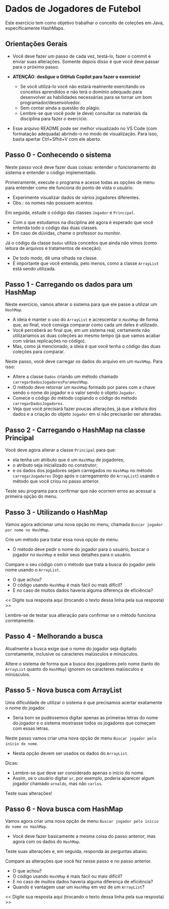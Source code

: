 # Dados de Jogadores de Futebol

Este exercício tem como objetivo trabalhar o conceito de coleções em Java,
especificamente HashMaps.

## Orientações Gerais

- Você deve fazer um passo de cada vez, testá-lo, fazer o commit e enviar suas alterações.
Somente depois disso é que você deve passar para o próximo passo.

- **ATENÇÃO**: **desligue o GitHub Copilot para fazer o exercício!**
  - Se você utilizá-lo você não estará realmente exercitando os conceitos aprendidos e
    não terá o domínio adequado para desenvolver as habilidades necessárias para se tornar
	um bom programador/desenvolvedor.
  - Sem contar ainda a questão do plágio.
  - Lembre-se que você pode (e deve) consultar os materiais da disciplina para fazer o exercício.

- Esse arquivo README pode ser melhor visualizado no VS Code (com formatação adequada) 
  abrindo-o no modo de visualização. Para isso, basta apertar Ctrl+Sfhit+V com ele aberto.

## Passo 0 - Conhecendo o sistema

Neste passo você deve fazer duas coisas: entender o funcionamento do sistema e entender o código implementado.

Primeiramente, execute o programa e acesse todas as opções de menu para entender como ele funciona do
ponto de vista o usuário.

- Experimente visualizar dados de vários jogadores diferentes.
- Obs.: os nomes não possuem acentos.

Em seguida, estude o código das classes `Jogador` e `Principal`.

- Com o que estudamos na disciplina até agora é esperado que você entenda todo o código das duas classes.
- Em caso de dúvidas, chame o professor ou monitor.

Já o código da classe `Dados` utiliza conceitos que ainda não vimos 
(como leitura de arquivos e tratamentos de exceção).

- De todo modo, dê uma olhada na classe.
- É importante que você entenda, pelo menos, como a classe `ArrayList` está sendo utilizada.

## Passo 1 - Carregando os dados para um HashMap

Neste exercício, vamos alterar o sistema para que ele passe a utilizar um `HashMap`.

- A ideia é manter o uso do `ArrayList` e acrescentar o `HashMap` de forma que, ao final,
  você consiga comparar como cada um deles é utilizado.
- Você perceberá ao final que, em um sistema real, certamente não utilizaríamos as duas coleções 
  ao mesmo tempo (já que vamos acabar com várias replicações no código).
- Mas, como já mencionado, a ideia é que você tenha o código das duas coleções para comparar. 

Neste passo, você deve carregar os dados do arquivo em um `HashMap`.
Para isso:

- Altere a classe `Dados` criando um método chamado `carregarDadosJogadoresParaHashMap`.
- O método deve retornar um `HashMap` formado por pares com a chave sendo o nome do jogador e o valor sendo o objeto `Jogador`. 
- Comece o código do método copiando o código do método `carregarDadosJogadores`.
- Veja que você precisará fazer poucas alterações, já que a leitura dos dados e a criação do objeto `Jogador` em si não precisarão ser alteradas.

## Passo 2 - Carregando o HashMap na classe Principal

Você deve agora alterar a classe `Principal` para que:

- ela tenha um atributo que é um `HashMap` de jogadores;
- o atributo seja inicializado no construtor;
- e os dados dos jogadores sejam carregados no `HashMap` no método `carregarJogadores` (logo após o carregamento do `ArrayList`) usando o método que você criou no passo anterior.

Teste seu programa para confirmar que não ocorrem erros ao acessar a primeira opção do menu.

## Passo 3 - Utilizando o HashMap

Vamos agora adicionar uma nova opção no menu, chamada `Buscar jogador por nome no HashMap`.

Crie um método para tratar essa nova opção de menu.

- O método deve pedir o nome do jogador para o usuário, buscar o jogador no `HashMap` e exibir seus detalhes para o usuário.

Compare o seu código com o método que trata a busca do jogador pelo nome usando o `ArrayList`.

- O que achou? 
- O código usando `HashMap` é mais fácil ou mais difícil?
- E no caso de muitos dados haveria alguma diferença de eficiência?

<< Digite sua resposta aqui (trocando o texto dessa linha pela sua resposta) >>

Lembre-se de testar sua alteração para confirmar se o método funciona corretamente.

## Passo 4 - Melhorando a busca

Atualmente a busca exige que o nome do jogador seja digitado corretamente, inclusive os caracteres maiúsculos e minúsculos.

Altere o sistema de forma que a busca dos jogadores pelo nome (tanto do `ArrayList` quanto do `HashMap`) ignorem os caracteres maiúsculos e minúsculos.

## Passo 5 - Nova busca com ArrayList

Uma dificuldade de utilizar o sistema é que precisamos acertar exatamente o nome do jogador.

- Seria bom se pudéssemos digitar apenas as primeiras letras do nome do jogador e o sistema mostrasse todos os jogadores que começam com essas letras.

Neste passo vamos criar uma nova opção de menu `Buscar jogador pelo início do nome`.

- Nesta opção devem ser usados os dados do `ArrayList`.

Dicas:

- Lembre-se que deve ser considerado apenas o início do nome.
- Assim, se o usuário digitar `ar`, por exemplo, poderia aparecer algum jogador chamado `arnaldo`, mas não `carlos`. 

Teste suas alterações!

## Passo 6 - Nova busca com HashMap

Vamos agora criar uma nova opção de menu `Buscar jogador pelo início do nome no HashMap`.

- Você deve fazer basicamente a mesma coisa do passo anterior, mas agora com os dados do `HashMap`.

Teste suas alterações e, em seguida, responda às perguntas abaixo.

Compare as alterações que você fez nesse passo e no passo anterior.

- O que achou? 
- O código usando `HashMap` é mais fácil ou mais difícil?
- E no caso de muitos dados haveria alguma diferença de eficiência?
- Quando é vantagem usar um `HashMap` em vez de um `ArrayList`?

<< Digite sua resposta aqui (trocando o texto dessa linha pela sua resposta) >>

